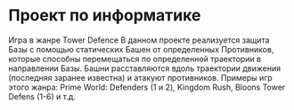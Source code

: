 # Проект по информатике
Игра в жанре Tower Defence
В данном проекте реализуется защита Базы с помощью статических Башен от определенных Противников, которые способны перемещаться по определенной траектории в направлении Базы. Башни расставляются вдоль траектории движения (последняя заранее известна) и атакуют противников. Примеры игр этого жанра: Prime World: Defenders (1 и 2), Kingdom Rush, Bloons Tower Defens (1-6) и т.д.
